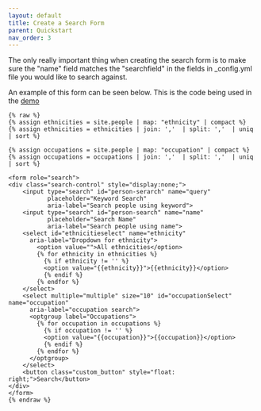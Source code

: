 ```yaml
---
layout: default
title: Create a Search Form
parent: Quickstart
nav_order: 3
---
```

The only really important thing when creating the search form is to make sure the "name" field matches the "searchfield" in the fields in _config.yml file you would like to search against.

An example of this form can be seen below. This is the code being used in the [demo]({{site.baseurl}}/demo)

```
{% raw %}
{% assign ethnicities = site.people | map: "ethnicity" | compact %}
{% assign ethnicities = ethnicities | join: ','  | split: ','  | uniq | sort %}

{% assign occupations = site.people | map: "occupation" | compact %}
{% assign occupations = occupations | join: ','  | split: ','  | uniq | sort %}
 
<form role="search">
<div class="search-control" style="display:none;">
    <input type="search" id="person-serarch" name="query"
           placeholder="Keyword Search"
           aria-label="Search people using keyword">
    <input type="search" id="person-search" name="name"
           placeholder="Search Name"
           aria-label="Search people using name">
    <select id="ethnicitieselect" name="ethnicity"
      aria-label="Dropdown for ethnicity">
        <option value="">All ethnicities</option>
        {% for ethnicity in ethnicities %}
          {% if ethnicity != '' %}
          <option value="{{ethnicity}}">{{ethnicity}}</option>
          {% endif %}
        {% endfor %}
    </select>
    <select multiple="multiple" size="10" id="occupationSelect" name="occupation"
      aria-label="occupation search">
      <optgroup label="Occupations">
        {% for occupation in occupations %}
          {% if occupation != '' %}
          <option value="{{occupation}}">{{occupation}}</option>
          {% endif %}
        {% endfor %}
      </optgroup>
    </select>
    <button class="custom_button" style="float: right;">Search</button>
</div>
</form>
{% endraw %}
```
